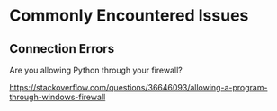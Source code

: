 # Commonly Encountered Issues

## Connection Errors

Are you allowing Python through your firewall?

https://stackoverflow.com/questions/36646093/allowing-a-program-through-windows-firewall
